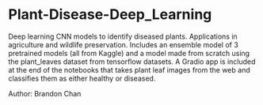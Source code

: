 # Plant-Disease-Deep_Learning
Deep learning CNN models to identify diseased plants. Applications in agriculture and wildlife preservation. 
Includes an ensemble model of 3 pretrained models (all from Kaggle) and a model made from scratch using the plant_leaves dataset from tensorflow datasets. 
A Gradio app is included at the end of the notebooks that takes plant leaf images from the web and classifies them as either healthy or diseased. 

Author: Brandon Chan 
